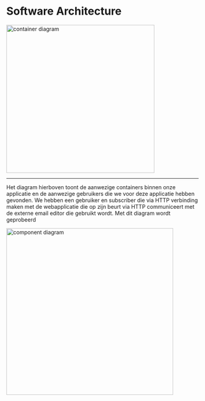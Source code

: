 # Software Architecture
<div>
  <img width="388" alt="container diagram" src="https://github.com/HANICA-DWA/project-sep23-nyala/assets/89418218/53616752-6862-450c-8a92-59b1e6e559c4">
  <hr>
  <p>Het diagram hierboven toont de aanwezige containers binnen onze applicatie en de aanwezige gebruikers die we voor deze applicatie hebben gevonden. We hebben een gebruiker en subscriber die via HTTP verbinding maken met de webapplicatie die op zijn beurt via HTTP communiceert met de externe email editor die gebruikt wordt. Met dit diagram wordt geprobeerd</p>
</div>


<img width="437" alt="component diagram" src="https://github.com/HANICA-DWA/project-sep23-nyala/assets/89418218/3cba54a0-2477-4a0a-b03f-95146605fc2e">

